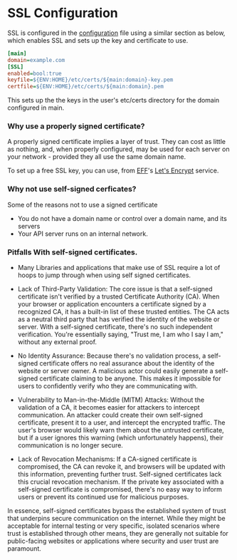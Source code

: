 # SSL Configuration

SSL is configured in the [configuration](Config.md) file using a similar section as below, which enables SSL and sets up the key and certificate to use. 

```ini
[main]
domain=example.com
[SSL]
enabled=bool:true
keyfile=${ENV:HOME}/etc/certs/${main:domain}-key.pem
certfile=${ENV:HOME}/etc/certs/${main:domain}.pem
```

This sets up the the keys in the user's etc/certs directory for the domain configured in main.


### Why use a properly signed certificate?

A properly signed certificate implies a layer of trust. They can cost as little as nothing, and, when properly configured, may be used for each server on your network - provided they all use the same domain name. 

To set up a free SSL key, you can use, from [EFF](https://eff.org)'s [Let's Encrypt](https://letsencrypt.org) service. 

### Why not use self-signed cerficates?

Some of the reasons not to use a signed certificate

* You do not have a domain name or control over a domain name, and its servers
* Your API server runs on an internal network.

### Pitfalls With self-signed certificates. 

* Many Libraries and applications that make use of SSL require a lot of hoops to jump through when using self signed certificates. 

* Lack of Third-Party Validation: The core issue is that a self-signed certificate isn't verified by a trusted Certificate Authority (CA). When your browser or application encounters a certificate signed by a recognized CA, it has a built-in list of these trusted entities. The CA acts as a neutral third party that has verified the identity of the website or server. With a self-signed certificate, there's no such independent verification. You're essentially saying, "Trust me, I am who I say I am," without any external proof.

* No Identity Assurance: Because there's no validation process, a self-signed certificate offers no real assurance about the identity of the website or server owner. A malicious actor could easily generate a self-signed certificate claiming to be anyone. This makes it impossible for users to confidently verify who they are communicating with.

* Vulnerability to Man-in-the-Middle (MITM) Attacks: Without the validation of a CA, it becomes easier for attackers to intercept communication. An attacker could create their own self-signed certificate, present it to a user, and intercept the encrypted traffic. The user's browser would likely warn them about the untrusted certificate, but if a user ignores this warning (which unfortunately happens), their communication is no longer secure.

* Lack of Revocation Mechanisms: If a CA-signed certificate is compromised, the CA can revoke it, and browsers will be updated with this information, preventing further trust. Self-signed certificates lack this crucial revocation mechanism. If the private key associated with a self-signed certificate is compromised, there's no easy way to inform users or prevent its continued use for malicious purposes.

In essence, self-signed certificates bypass the established system of trust that underpins secure communication on the internet. While they might be acceptable for internal testing or very specific, isolated scenarios where trust is established through other means, they are generally not suitable for public-facing websites or applications where security and user trust are paramount.
